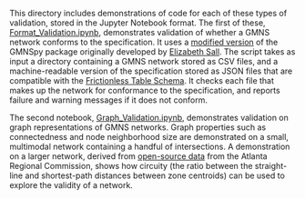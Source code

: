 This directory includes demonstrations of code for each of these types of validation, stored in the Jupyter Notebook format. The first of these, [Format_Validation.ipynb](Format_Validation.ipynb), demonstrates validation of whether a GMNS network conforms to the specification. It uses a [modified version](https://github.com/ianberg-volpe/GMNSpy/tree/hide_output) of the GMNSpy package originally developed by [Elizabeth Sall](https://github.com/e-lo/GMNSpy). The script takes as input a directory containing a GMNS network stored as CSV files, and a machine-readable version of the specification stored as JSON files that are compatible with the [Frictionless Table Schema](https://specs.frictionlessdata.io/table-schema/). It checks each file that makes up the network for conformance to the specification, and reports failure and warning messages if it does not conform.

The second notebook, [Graph_Validation.ipynb](Graph_Validation.ipynb), demonstrates validation on graph representations of GMNS networks. Graph properties such as connectedness and node neighborhood size are demonstrated on a small, multimodal network containing a handful of intersections. A demonstration on a larger network, derived from [open-source data](https://atlantaregional.org/I85BridgeCollapseDataset) from the Atlanta Regional Commission, shows how circuity (the ratio between the straight-line and shortest-path distances between zone centroids) can be used to explore the validity of a network.

